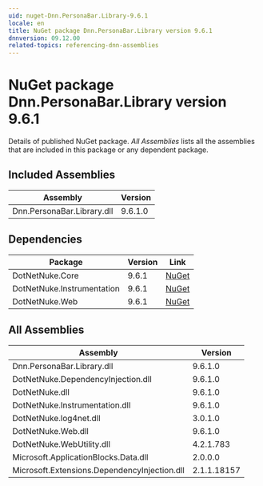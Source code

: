 ```yaml
---
uid: nuget-Dnn.PersonaBar.Library-9.6.1
locale: en
title: NuGet package Dnn.PersonaBar.Library version 9.6.1
dnnversion: 09.12.00
related-topics: referencing-dnn-assemblies
---
```


# NuGet package Dnn.PersonaBar.Library version 9.6.1
Details of published NuGet package.
*All Assemblies* lists all the assemblies that are included in this package or any dependent package.

## Included Assemblies

|Assembly|Version|
|---|---|
|Dnn.PersonaBar.Library.dll|9.6.1.0|

## Dependencies

|Package|Version|Link|
|---|---|---|
|DotNetNuke.Core|9.6.1|[NuGet](https://www.nuget.org/packages/DotNetNuke.Core/9.6.1)|
|DotNetNuke.Instrumentation|9.6.1|[NuGet](https://www.nuget.org/packages/DotNetNuke.Instrumentation/9.6.1)|
|DotNetNuke.Web|9.6.1|[NuGet](https://www.nuget.org/packages/DotNetNuke.Web/9.6.1)|

## All Assemblies

|Assembly|Version|
|---|---|
|Dnn.PersonaBar.Library.dll|9.6.1.0|
|DotNetNuke.DependencyInjection.dll|9.6.1.0|
|DotNetNuke.dll|9.6.1.0|
|DotNetNuke.Instrumentation.dll|9.6.1.0|
|DotNetNuke.log4net.dll|3.0.1.0|
|DotNetNuke.Web.dll|9.6.1.0|
|DotNetNuke.WebUtility.dll|4.2.1.783|
|Microsoft.ApplicationBlocks.Data.dll|2.0.0.0|
|Microsoft.Extensions.DependencyInjection.dll|2.1.1.18157|

